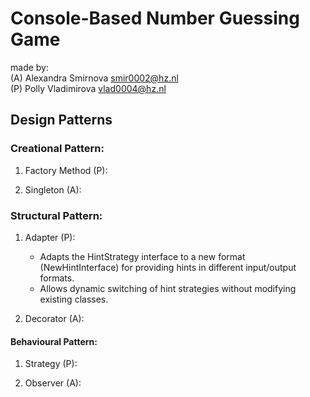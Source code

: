 # Console-Based Number Guessing Game

made by:
<br>
(A) Alexandra Smirnova smir0002@hz.nl
<br>
(P) Polly Vladimirova vlad0004@hz.nl

## Design Patterns
### Creational Pattern: 
1. Factory Method (P):

2. Singleton (A):

### Structural Pattern: 
1. Adapter (P):
   - Adapts the HintStrategy interface to a new format (NewHintInterface) for providing hints in different input/output formats.
   - Allows dynamic switching of hint strategies without modifying existing classes.

2. Decorator (A):

#### Behavioural Pattern: 
1. Strategy (P):

2. Observer (A):
